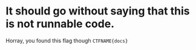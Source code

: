 # It should go without saying that this is not runnable code. 

Horray, you found this flag though `CTFNAME{docs}`